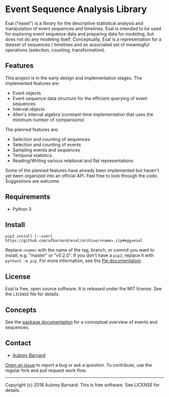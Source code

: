 Event Sequence Analysis Library
===============================


Esal ("easel") is a library for the descriptive statistical analysis and
manipulation of event sequences and timelines.  Esal is intended to be
used for exploring event sequence data and preparing data for modeling,
but does not do any modeling itself.  Conceptually, Esal is a
representation for a dataset of sequences / timelines and an associated
set of meaningful operations (selection, counting, transformation).


Features
--------

This project is in the early design and implementation stages.  The
implemented features are:

* Event objects
* Event sequence data structure for the efficient querying of event
  sequences
* Interval objects
* Allen's interval algebra (constant-time implementation that uses the
  minimum number of comparisons)

The planned features are:

* Selection and counting of sequences
* Selection and counting of events
* Sampling events and sequences
* Temporal statistics
* Reading/Writing various relational and flat representations

Some of the planned features have already been implemented but haven't
yet been organized into an official API.  Feel free to look through the
code.  Suggestions are welcome.


Requirements
------------

* Python 3


Install
-------

    pip3 install [--user] https://github.com/afbarnard/esal/archive/<name>.zip#egg=esal

Replace `<name>` with the name of the tag, branch, or commit you want to
install, e.g. "master" or "v0.2.0".  If you don't have a `pip3`, replace
it with `python3 -m pip`.  For more information, see the [Pip
documentation]( https://pip.pypa.io/).


License
-------

Esal is free, open source software.  It is released under the MIT
license.  See the `LICENSE` file for details.


Concepts
--------

See the [package documentation](
https://github.com/afbarnard/esal/blob/master/esal/__init__.py) for a
conceptual overview of events and sequences.


Contact
-------

* [Aubrey Barnard](https://github.com/afbarnard)

[Open an issue](https://github.com/afbarnard/esal/issues/new) to report
a bug or ask a question.  To contribute, use the regular fork and pull
request work flow.


-----

Copyright (c) 2018 Aubrey Barnard.  This is free software.  See LICENSE
for details.
